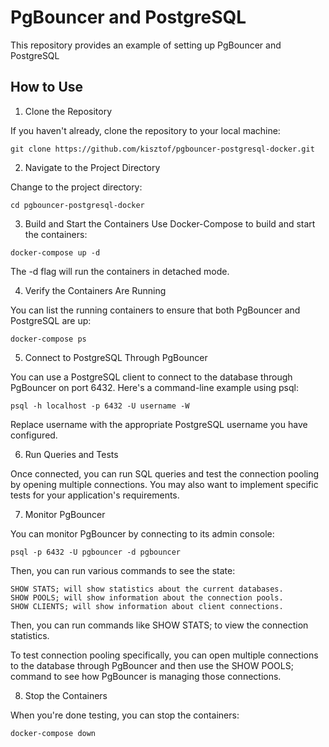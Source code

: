 # PgBouncer and PostgreSQL

This repository provides an example of setting up PgBouncer and PostgreSQL

## How to Use

1. Clone the Repository

If you haven't already, clone the repository to your local machine:

```
git clone https://github.com/kisztof/pgbouncer-postgresql-docker.git
```

2. Navigate to the Project Directory

Change to the project directory:

```
cd pgbouncer-postgresql-docker
```

3. Build and Start the Containers
Use Docker-Compose to build and start the containers:

```
docker-compose up -d
```

The -d flag will run the containers in detached mode.

4. Verify the Containers Are Running

You can list the running containers to ensure that both PgBouncer and PostgreSQL are up:

```
docker-compose ps
```

5. Connect to PostgreSQL Through PgBouncer

You can use a PostgreSQL client to connect to the database through PgBouncer on port 6432. Here's a command-line example using psql:

```
psql -h localhost -p 6432 -U username -W
```

Replace username with the appropriate PostgreSQL username you have configured.

6. Run Queries and Tests

Once connected, you can run SQL queries and test the connection pooling by opening multiple connections. You may also want to implement specific tests for your application's requirements.

7. Monitor PgBouncer

You can monitor PgBouncer by connecting to its admin console:

```
psql -p 6432 -U pgbouncer -d pgbouncer
```

Then, you can run various commands to see the state:

```
SHOW STATS; will show statistics about the current databases.
SHOW POOLS; will show information about the connection pools.
SHOW CLIENTS; will show information about client connections.
```

Then, you can run commands like SHOW STATS; to view the connection statistics.

To test connection pooling specifically, you can open multiple connections to the database through PgBouncer and then use the SHOW POOLS; command to see how PgBouncer is managing those connections.

8. Stop the Containers

When you're done testing, you can stop the containers:

```
docker-compose down
```